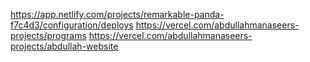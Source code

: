 https://app.netlify.com/projects/remarkable-panda-f7c4d3/configuration/deploys            https://vercel.com/abdullahmanaseers-projects/programs         https://vercel.com/abdullahmanaseers-projects/abdullah-website
